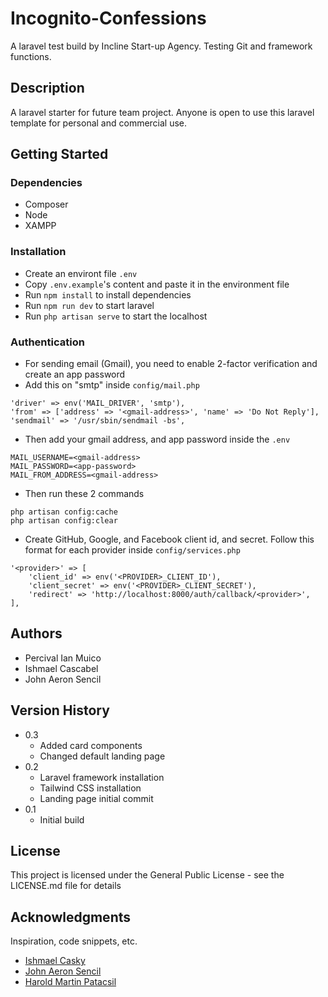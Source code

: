 # Incognito-Confessions

A laravel test build by Incline Start-up Agency. Testing Git and framework functions.

## Description

A laravel starter for future team project. Anyone is open to use this laravel template for personal and commercial use.

## Getting Started

### Dependencies

-   Composer
-   Node
-   XAMPP

### Installation

-   Create an environt file `.env`
-   Copy `.env.example`'s content and paste it in the environment file
-   Run `npm install` to install dependencies
-   Run `npm run dev` to start laravel
-   Run `php artisan serve` to start the localhost

### Authentication

-   For sending email (Gmail), you need to enable 2-factor verification and create an app password
-   Add this on "smtp" inside `config/mail.php`

```
'driver' => env('MAIL_DRIVER', 'smtp'),
'from' => ['address' => '<gmail-address>', 'name' => 'Do Not Reply'],
'sendmail' => '/usr/sbin/sendmail -bs',
```

-   Then add your gmail address, and app password inside the `.env`

```
MAIL_USERNAME=<gmail-address>
MAIL_PASSWORD=<app-password>
MAIL_FROM_ADDRESS=<gmail-address>
```

-   Then run these 2 commands

```
php artisan config:cache
php artisan config:clear
```

-   Create GitHub, Google, and Facebook client id, and secret. Follow this format for each provider inside `config/services.php`

```
'<provider>' => [
    'client_id' => env('<PROVIDER>_CLIENT_ID'),
    'client_secret' => env('<PROVIDER>_CLIENT_SECRET'),
    'redirect' => 'http://localhost:8000/auth/callback/<provider>',
],
```

## Authors

-   Percival Ian Muico
-   Ishmael Cascabel
-   John Aeron Sencil

## Version History

-   0.3
    -   Added card components
    -   Changed default landing page
-   0.2
    -   Laravel framework installation
    -   Tailwind CSS installation
    -   Landing page initial commit
-   0.1
    -   Initial build

## License

This project is licensed under the General Public License - see the LICENSE.md file for details

## Acknowledgments

Inspiration, code snippets, etc.

-   [Ishmael Casky](https://github.com/IshmaelCasky)
-   [John Aeron Sencil](https://github.com/iamaeron)
-   [Harold Martin Patacsil](https://github.com/yskooo)